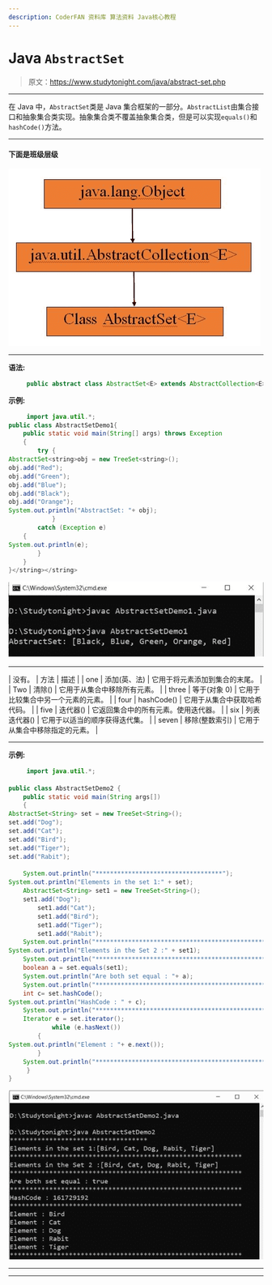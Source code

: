 ```yaml
---
description: CoderFAN 资料库 算法资料 Java核心教程
---
```


# Java `AbstractSet`

> 原文：<https://www.studytonight.com/java/abstract-set.php>

* * *

在 Java 中，`AbstractSet`类是 Java 集合框架的一部分。`AbstractList`由集合接口和抽象集合类实现。抽象集合类不覆盖抽象集合类，但是可以实现`equals()`和`hashCode()`方法。

* * *

#### **下面是班级层级**

![abstract-set](img/de9c2a5ba26ab120b11e8698edf05c6a.png)

* * *

**语法:**

```java
	 public abstract class AbstractSet<E> extends AbstractCollection<E>implements Set<E> 

```

**示例:**

```java
	 import java.util.*; 
public class AbstractSetDemo1{ 
    public static void main(String[] args) throws Exception 
    { 
        try { 
AbstractSet<string>obj = new TreeSet<string>(); 
obj.add("Red"); 
obj.add("Green"); 
obj.add("Blue"); 
obj.add("Black"); 
obj.add("Orange"); 
System.out.println("AbstractSet: "+ obj); 
            } 
        catch (Exception e) 
	{ 
System.out.println(e); 
        } 
    } 
}</string></string> 

```

![abstract-set](img/2b3cee3a5d703cfed876f3ed7f9f7b3f.png)

* * *

| 没有。 | 方法 | 描述 |
| one | 添加(英、法) | 它用于将元素添加到集合的末尾。 |
| Two | 清除() | 它用于从集合中移除所有元素。 |
| three | 等于(对象 0) | 它用于比较集合中另一个元素的元素。 |
| four | hashCode() | 它用于从集合中获取哈希代码。 |
| five | 迭代器() | 它返回集合中的所有元素。使用迭代器。 |
| six | 列表迭代器() | 它用于以适当的顺序获得迭代集。 |
| seven | 移除(整数索引) | 它用于从集合中移除指定的元素。 |

* * *

**示例:**

```java
	 import java.util.*; 

public class AbstractSetDemo2 { 
    public static void main(String args[]) 
    { 
AbstractSet<String> set = new TreeSet<String>(); 
set.add("Dog"); 
set.add("Cat"); 
set.add("Bird"); 
set.add("Tiger"); 
set.add("Rabit"); 

	System.out.println("***********************************");
System.out.println("Elements in the set 1:" + set);
	AbstractSet<String> set1 = new TreeSet<String>();
	set1.add("Dog"); 
        set1.add("Cat"); 
        set1.add("Bird"); 
        set1.add("Tiger"); 
        set1.add("Rabit"); 
	System.out.println("***********************************************************");
System.out.println("Elements in the Set 2 :" + set1);
	System.out.println("***********************************************************");
	boolean a = set.equals(set1); 
	System.out.println("Are both set equal : "+ a); 
	System.out.println("***********************************************************");	
	int c= set.hashCode();
System.out.println("HashCode : " + c); 
	System.out.println("***********************************************************");
	Iterator e = set.iterator(); 
            while (e.hasNext()) 
		{ 
System.out.println("Element : "+ e.next()); 
		}
	System.out.println("***********************************************************");
	 } 
} 

```

![abstract-set-example](img/f1c5db98418b7567336ac0a6b3757189.png)

* * *

* * *